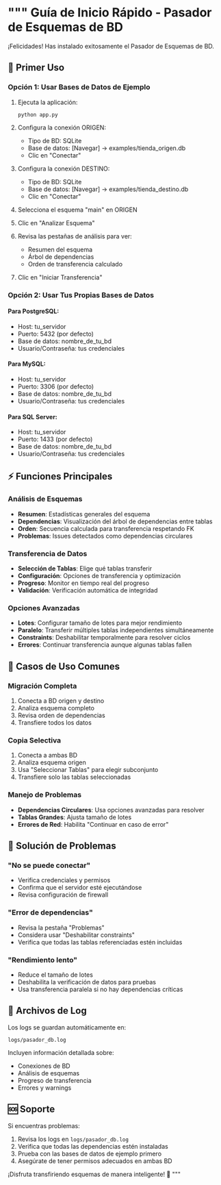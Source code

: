 """
Guía de Inicio Rápido - Pasador de Esquemas de BD
================================================

¡Felicidades! Has instalado exitosamente el Pasador de Esquemas de BD.

## 🚀 Primer Uso

### Opción 1: Usar Bases de Datos de Ejemplo
1. Ejecuta la aplicación:
   ```
   python app.py
   ```

2. Configura la conexión ORIGEN:
   - Tipo de BD: SQLite
   - Base de datos: [Navegar] → examples/tienda_origen.db
   - Clic en "Conectar"

3. Configura la conexión DESTINO:
   - Tipo de BD: SQLite  
   - Base de datos: [Navegar] → examples/tienda_destino.db
   - Clic en "Conectar"

4. Selecciona el esquema "main" en ORIGEN

5. Clic en "Analizar Esquema"

6. Revisa las pestañas de análisis para ver:
   - Resumen del esquema
   - Árbol de dependencias
   - Orden de transferencia calculado

7. Clic en "Iniciar Transferencia"

### Opción 2: Usar Tus Propias Bases de Datos

#### Para PostgreSQL:
- Host: tu_servidor
- Puerto: 5432 (por defecto)
- Base de datos: nombre_de_tu_bd
- Usuario/Contraseña: tus credenciales

#### Para MySQL:
- Host: tu_servidor  
- Puerto: 3306 (por defecto)
- Base de datos: nombre_de_tu_bd
- Usuario/Contraseña: tus credenciales

#### Para SQL Server:
- Host: tu_servidor
- Puerto: 1433 (por defecto)
- Base de datos: nombre_de_tu_bd
- Usuario/Contraseña: tus credenciales

## ⚡ Funciones Principales

### Análisis de Esquemas
- **Resumen**: Estadísticas generales del esquema
- **Dependencias**: Visualización del árbol de dependencias entre tablas
- **Orden**: Secuencia calculada para transferencia respetando FK
- **Problemas**: Issues detectados como dependencias circulares

### Transferencia de Datos
- **Selección de Tablas**: Elige qué tablas transferir
- **Configuración**: Opciones de transferencia y optimización  
- **Progreso**: Monitor en tiempo real del progreso
- **Validación**: Verificación automática de integridad

### Opciones Avanzadas
- **Lotes**: Configurar tamaño de lotes para mejor rendimiento
- **Paralelo**: Transferir múltiples tablas independientes simultáneamente
- **Constraints**: Deshabilitar temporalmente para resolver ciclos
- **Errores**: Continuar transferencia aunque algunas tablas fallen

## 🔧 Casos de Uso Comunes

### Migración Completa
1. Conecta a BD origen y destino
2. Analiza esquema completo
3. Revisa orden de dependencias
4. Transfiere todos los datos

### Copia Selectiva
1. Conecta a ambas BD
2. Analiza esquema origen
3. Usa "Seleccionar Tablas" para elegir subconjunto
4. Transfiere solo las tablas seleccionadas

### Manejo de Problemas
- **Dependencias Circulares**: Usa opciones avanzadas para resolver
- **Tablas Grandes**: Ajusta tamaño de lotes
- **Errores de Red**: Habilita "Continuar en caso de error"

## 🐛 Solución de Problemas

### "No se puede conectar"
- Verifica credenciales y permisos
- Confirma que el servidor esté ejecutándose
- Revisa configuración de firewall

### "Error de dependencias"
- Revisa la pestaña "Problemas"
- Considera usar "Deshabilitar constraints"
- Verifica que todas las tablas referenciadas estén incluidas

### "Rendimiento lento"
- Reduce el tamaño de lotes
- Deshabilita la verificación de datos para pruebas
- Usa transferencia paralela si no hay dependencias críticas

## 📝 Archivos de Log

Los logs se guardan automáticamente en:
```
logs/pasador_db.log
```

Incluyen información detallada sobre:
- Conexiones de BD
- Análisis de esquemas  
- Progreso de transferencia
- Errores y warnings

## 🆘 Soporte

Si encuentras problemas:

1. Revisa los logs en `logs/pasador_db.log`
2. Verifica que todas las dependencias estén instaladas
3. Prueba con las bases de datos de ejemplo primero
4. Asegúrate de tener permisos adecuados en ambas BD

¡Disfruta transfiriendo esquemas de manera inteligente! 🎉
"""